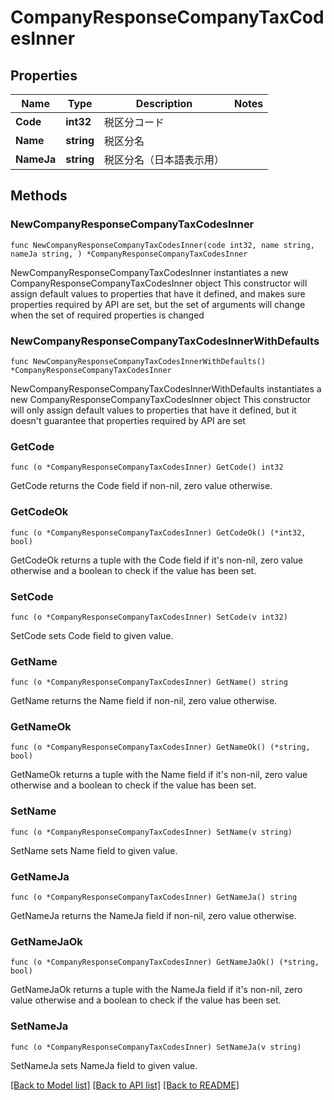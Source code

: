 # CompanyResponseCompanyTaxCodesInner

## Properties

Name | Type | Description | Notes
------------ | ------------- | ------------- | -------------
**Code** | **int32** | 税区分コード | 
**Name** | **string** | 税区分名 | 
**NameJa** | **string** | 税区分名（日本語表示用） | 

## Methods

### NewCompanyResponseCompanyTaxCodesInner

`func NewCompanyResponseCompanyTaxCodesInner(code int32, name string, nameJa string, ) *CompanyResponseCompanyTaxCodesInner`

NewCompanyResponseCompanyTaxCodesInner instantiates a new CompanyResponseCompanyTaxCodesInner object
This constructor will assign default values to properties that have it defined,
and makes sure properties required by API are set, but the set of arguments
will change when the set of required properties is changed

### NewCompanyResponseCompanyTaxCodesInnerWithDefaults

`func NewCompanyResponseCompanyTaxCodesInnerWithDefaults() *CompanyResponseCompanyTaxCodesInner`

NewCompanyResponseCompanyTaxCodesInnerWithDefaults instantiates a new CompanyResponseCompanyTaxCodesInner object
This constructor will only assign default values to properties that have it defined,
but it doesn't guarantee that properties required by API are set

### GetCode

`func (o *CompanyResponseCompanyTaxCodesInner) GetCode() int32`

GetCode returns the Code field if non-nil, zero value otherwise.

### GetCodeOk

`func (o *CompanyResponseCompanyTaxCodesInner) GetCodeOk() (*int32, bool)`

GetCodeOk returns a tuple with the Code field if it's non-nil, zero value otherwise
and a boolean to check if the value has been set.

### SetCode

`func (o *CompanyResponseCompanyTaxCodesInner) SetCode(v int32)`

SetCode sets Code field to given value.


### GetName

`func (o *CompanyResponseCompanyTaxCodesInner) GetName() string`

GetName returns the Name field if non-nil, zero value otherwise.

### GetNameOk

`func (o *CompanyResponseCompanyTaxCodesInner) GetNameOk() (*string, bool)`

GetNameOk returns a tuple with the Name field if it's non-nil, zero value otherwise
and a boolean to check if the value has been set.

### SetName

`func (o *CompanyResponseCompanyTaxCodesInner) SetName(v string)`

SetName sets Name field to given value.


### GetNameJa

`func (o *CompanyResponseCompanyTaxCodesInner) GetNameJa() string`

GetNameJa returns the NameJa field if non-nil, zero value otherwise.

### GetNameJaOk

`func (o *CompanyResponseCompanyTaxCodesInner) GetNameJaOk() (*string, bool)`

GetNameJaOk returns a tuple with the NameJa field if it's non-nil, zero value otherwise
and a boolean to check if the value has been set.

### SetNameJa

`func (o *CompanyResponseCompanyTaxCodesInner) SetNameJa(v string)`

SetNameJa sets NameJa field to given value.



[[Back to Model list]](../README.md#documentation-for-models) [[Back to API list]](../README.md#documentation-for-api-endpoints) [[Back to README]](../README.md)


